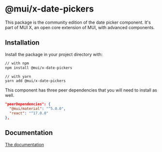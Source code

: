 # @mui/x-date-pickers

This package is the community edition of the date picker component.
It's part of MUI X, an open core extension of MUI, with advanced components.

## Installation

Install the package in your project directory with:

```sh
// with npm
npm install @mui/x-date-pickers

// with yarn
yarn add @mui/x-date-pickers
```

This component has three peer dependencies that you will need to install as well.

```json
"peerDependencies": {
  "@mui/material": "^5.0.0",
  "react": "^17.0.0"
},
```

## Documentation

[The documentation](https://mui.com/components/x/react-date-pickers/date-picker/)
